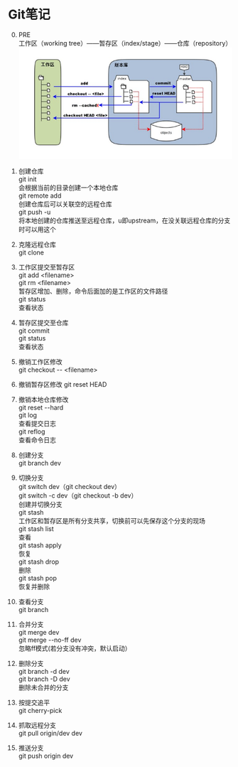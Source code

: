 # Git笔记

0. PRE<br>
工作区（working tree）——暂存区（index/stage）——仓库（repository）
![git基础概念](https://github.com/lvv9/lvv9.github.io/blob/master/pic/1352126739_7909.jpg?raw=true)

1. 创建仓库<br>
git init<br>
会根据当前的目录创建一个本地仓库<br>
git remote add<br>
创建仓库后可以关联空的远程仓库<br>
git push -u<br>
将本地创建的仓库推送至远程仓库，u即upstream，在没关联远程仓库的分支时可以用这个

2. 克隆远程仓库<br>
git clone

3. 工作区提交至暂存区<br>
git add \<filename><br>
git rm \<filename><br>
暂存区增加、删除，命令后面加的是工作区的文件路径<br>
git status<br>
查看状态

4. 暂存区提交至仓库<br>
git commit<br>
git status<br>
查看状态

5. 撤销工作区修改<br>
git checkout -- \<filename>

6. 撤销暂存区修改
git reset HEAD

7. 撤销本地仓库修改<br>
git reset --hard<br>
git log<br>
查看提交日志<br>
git reflog<br>
查看命令日志

8. 创建分支<br>
git branch dev

9. 切换分支<br>
git switch dev（git checkout dev）<br>
git switch -c dev（git checkout -b dev）<br>
创建并切换分支<br>
git stash<br>
工作区和暂存区是所有分支共享，切换前可以先保存这个分支的现场<br>
git stash list<br>
查看<br>
git stash apply<br>
恢复<br>
git stash drop<br>
删除<br>
git stash pop  
恢复并删除

10. 查看分支<br>
git branch

11. 合并分支<br>
git merge dev<br>
git merge --no-ff dev<br>
忽略ff模式(若分支没有冲突，默认启动）

12. 删除分支<br>
git branch -d dev<br>
git branch -D dev<br>
删除未合并的分支

13. 按提交追平<br>
git cherry-pick

14. 抓取远程分支<br>
git pull origin/dev dev

15. 推送分支<br>
git push origin dev
